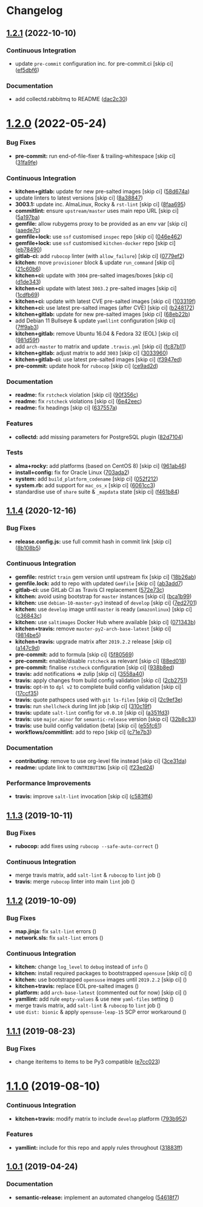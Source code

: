 # Changelog

## [1.2.1](https://github.com/saltstack-formulas/collectd-formula/compare/v1.2.0...v1.2.1) (2022-10-10)


### Continuous Integration

* update `pre-commit` configuration inc. for pre-commit.ci [skip ci] ([ef5dbf6](https://github.com/saltstack-formulas/collectd-formula/commit/ef5dbf60fdca9ac827667c2d51ac02dc3a3c9700))


### Documentation

* add collectd.rabbitmq to README ([dac2c30](https://github.com/saltstack-formulas/collectd-formula/commit/dac2c3014d91acd58c9cb2d4a96c6aed405a47f7))

# [1.2.0](https://github.com/saltstack-formulas/collectd-formula/compare/v1.1.4...v1.2.0) (2022-05-24)


### Bug Fixes

* **pre-commit:** run end-of-file-fixer & trailing-whitespace [skip ci] ([31fa9fe](https://github.com/saltstack-formulas/collectd-formula/commit/31fa9fe67adfc1353ef949f1fa2513256723729b))


### Continuous Integration

* **kitchen+gitlab:** update for new pre-salted images [skip ci] ([58d674a](https://github.com/saltstack-formulas/collectd-formula/commit/58d674a6eb8053edfb3df462d4e364599d6f6b27))
* update linters to latest versions [skip ci] ([8a38847](https://github.com/saltstack-formulas/collectd-formula/commit/8a38847c19019dd7c6b0e217c6cc45b01d402647))
* **3003.1:** update inc. AlmaLinux, Rocky & `rst-lint` [skip ci] ([8faa695](https://github.com/saltstack-formulas/collectd-formula/commit/8faa6950d68c3e13bd163f464972eb58efa84cd7))
* **commitlint:** ensure `upstream/master` uses main repo URL [skip ci] ([5a197ba](https://github.com/saltstack-formulas/collectd-formula/commit/5a197ba2e7705c146999511d269d50d4b537123c))
* **gemfile:** allow rubygems proxy to be provided as an env var [skip ci] ([aaede7c](https://github.com/saltstack-formulas/collectd-formula/commit/aaede7cfebbcde05ba9d6b6bb1d2b658f7b6a1a7))
* **gemfile+lock:** use `ssf` customised `inspec` repo [skip ci] ([046e462](https://github.com/saltstack-formulas/collectd-formula/commit/046e462ad3369cef39b58e04c8f8540240b77627))
* **gemfile+lock:** use `ssf` customised `kitchen-docker` repo [skip ci] ([eb78490](https://github.com/saltstack-formulas/collectd-formula/commit/eb78490abf1f5d41b789cd7c78a58114b7bf159b))
* **gitlab-ci:** add `rubocop` linter (with `allow_failure`) [skip ci] ([0779ef2](https://github.com/saltstack-formulas/collectd-formula/commit/0779ef284723b52f8d3ecc613fdec4fa8511bbe5))
* **kitchen:** move `provisioner` block & update `run_command` [skip ci] ([21c60b6](https://github.com/saltstack-formulas/collectd-formula/commit/21c60b6154597d8b35920ad1c54790fde984b8aa))
* **kitchen+ci:** update with `3004` pre-salted images/boxes [skip ci] ([d1de343](https://github.com/saltstack-formulas/collectd-formula/commit/d1de3430bb3292826fcd1f6971f7ee8b2a36a5dc))
* **kitchen+ci:** update with latest `3003.2` pre-salted images [skip ci] ([1cdfb69](https://github.com/saltstack-formulas/collectd-formula/commit/1cdfb695812b9290cbdef2ac82e0dbaba39fc9f2))
* **kitchen+ci:** update with latest CVE pre-salted images [skip ci] ([103319f](https://github.com/saltstack-formulas/collectd-formula/commit/103319f9e2119826de0638b1d5d577977ef43f06))
* **kitchen+ci:** use latest pre-salted images (after CVE) [skip ci] ([b248172](https://github.com/saltstack-formulas/collectd-formula/commit/b2481722ac58aa4c3547b3663000aa65ac5061e3))
* **kitchen+gitlab:** update for new pre-salted images [skip ci] ([68eb22b](https://github.com/saltstack-formulas/collectd-formula/commit/68eb22b5605ea35bcdb9f85a8f8f19dee8b1cce4))
* add Debian 11 Bullseye & update `yamllint` configuration [skip ci] ([7ff9ab3](https://github.com/saltstack-formulas/collectd-formula/commit/7ff9ab373186293be38bbbc92f8722e32d7f479f))
* **kitchen+gitlab:** remove Ubuntu 16.04 & Fedora 32 (EOL) [skip ci] ([981d59f](https://github.com/saltstack-formulas/collectd-formula/commit/981d59f3a77537d55624d1701fa27673becc4bd1))
* add `arch-master` to matrix and update `.travis.yml` [skip ci] ([fc87b11](https://github.com/saltstack-formulas/collectd-formula/commit/fc87b114c44b9f1f71610e3d7608fd3597d3ca7c))
* **kitchen+gitlab:** adjust matrix to add `3003` [skip ci] ([3033960](https://github.com/saltstack-formulas/collectd-formula/commit/3033960b701910863570da7921fe1ae7814d528b))
* **kitchen+gitlab-ci:** use latest pre-salted images [skip ci] ([f3947ed](https://github.com/saltstack-formulas/collectd-formula/commit/f3947edc74b22802b27b8948c1b2a7b8deea742e))
* **pre-commit:** update hook for `rubocop` [skip ci] ([ce9ad2d](https://github.com/saltstack-formulas/collectd-formula/commit/ce9ad2d34e8e2045a77418a3bc01a4af28f7f082))


### Documentation

* **readme:** fix `rstcheck` violation [skip ci] ([90f356c](https://github.com/saltstack-formulas/collectd-formula/commit/90f356c34e2ac61bc7282bbfbc7c34ef59fde857))
* **readme:** fix `rstcheck` violations [skip ci] ([6e42eec](https://github.com/saltstack-formulas/collectd-formula/commit/6e42eece74b0e115eb3e110a37d281f2478088c9))
* **readme:** fix headings [skip ci] ([637557a](https://github.com/saltstack-formulas/collectd-formula/commit/637557af5a65cf0bc03849b3aefe22060c6eb8a5))


### Features

* **collectd:** add missing parameters for PostgreSQL plugin ([82d7104](https://github.com/saltstack-formulas/collectd-formula/commit/82d71045e753bd18586b4a8e60a4750444874ba7))


### Tests

* **alma+rocky:** add platforms (based on CentOS 8) [skip ci] ([961ab46](https://github.com/saltstack-formulas/collectd-formula/commit/961ab466f89f199ff720daa58d69ac63e3aa84d8))
* **install+config:** fix for Oracle Linux ([703ada2](https://github.com/saltstack-formulas/collectd-formula/commit/703ada2b046c4208da8bd3895cf8331a02e4eead))
* **system:** add `build_platform_codename` [skip ci] ([052f212](https://github.com/saltstack-formulas/collectd-formula/commit/052f21275c86eb7df52645328695b306255bedce))
* **system.rb:** add support for `mac_os_x` [skip ci] ([6061cc3](https://github.com/saltstack-formulas/collectd-formula/commit/6061cc3b9b2d0b344bce1170ee8ccb04c2d265f2))
* standardise use of `share` suite & `_mapdata` state [skip ci] ([f461b84](https://github.com/saltstack-formulas/collectd-formula/commit/f461b84ce748224850a66ee1179fe49ab791ae2d))

## [1.1.4](https://github.com/saltstack-formulas/collectd-formula/compare/v1.1.3...v1.1.4) (2020-12-16)


### Bug Fixes

* **release.config.js:** use full commit hash in commit link [skip ci] ([8b108b5](https://github.com/saltstack-formulas/collectd-formula/commit/8b108b5e8dd8de88a98d342493820bd04f5c4e84))


### Continuous Integration

* **gemfile:** restrict `train` gem version until upstream fix [skip ci] ([18b26ab](https://github.com/saltstack-formulas/collectd-formula/commit/18b26ab21d946703f4cf06b248a3468932293054))
* **gemfile.lock:** add to repo with updated `Gemfile` [skip ci] ([ab3add7](https://github.com/saltstack-formulas/collectd-formula/commit/ab3add7671fc7ce707eaaa3aa3ca1ef3d546140c))
* **gitlab-ci:** use GitLab CI as Travis CI replacement ([572e73c](https://github.com/saltstack-formulas/collectd-formula/commit/572e73c12142c0df85f1f6dcf9e6886f2bb5b468))
* **kitchen:** avoid using bootstrap for `master` instances [skip ci] ([bca1b99](https://github.com/saltstack-formulas/collectd-formula/commit/bca1b99c3371f00e81901ddc514db86fbeb60d46))
* **kitchen:** use `debian-10-master-py3` instead of `develop` [skip ci] ([7ed2701](https://github.com/saltstack-formulas/collectd-formula/commit/7ed27017c6c28c7b64540c86c3bab721825a03e6))
* **kitchen:** use `develop` image until `master` is ready (`amazonlinux`) [skip ci] ([c36843c](https://github.com/saltstack-formulas/collectd-formula/commit/c36843c1b4efec35646b0d08aaebc41c02a5ed38))
* **kitchen:** use `saltimages` Docker Hub where available [skip ci] ([071343b](https://github.com/saltstack-formulas/collectd-formula/commit/071343b57c752fb2f5f7026f55a4a70bafd9b36a))
* **kitchen+travis:** remove `master-py2-arch-base-latest` [skip ci] ([9814be5](https://github.com/saltstack-formulas/collectd-formula/commit/9814be5d2bc7c68adbd9967261bfab64425ac041))
* **kitchen+travis:** upgrade matrix after `2019.2.2` release [skip ci] ([a147c9d](https://github.com/saltstack-formulas/collectd-formula/commit/a147c9de11f40248134b41aed25938be9f6e0394))
* **pre-commit:** add to formula [skip ci] ([5f80569](https://github.com/saltstack-formulas/collectd-formula/commit/5f80569c71ee2ee543e57bf70c2557e59e005ca3))
* **pre-commit:** enable/disable `rstcheck` as relevant [skip ci] ([88ed018](https://github.com/saltstack-formulas/collectd-formula/commit/88ed018f99c1d185f8d642db8ffc6c4420cbbd42))
* **pre-commit:** finalise `rstcheck` configuration [skip ci] ([938b8ed](https://github.com/saltstack-formulas/collectd-formula/commit/938b8ed04fc21712470b7f756d99e9d1d27c2dea))
* **travis:** add notifications => zulip [skip ci] ([3558a40](https://github.com/saltstack-formulas/collectd-formula/commit/3558a403e96186f5e0df8a36f1c762c6f2b32a67))
* **travis:** apply changes from build config validation [skip ci] ([2cb2751](https://github.com/saltstack-formulas/collectd-formula/commit/2cb275198b7e5040db442e3173f54868cf44779f))
* **travis:** opt-in to `dpl v2` to complete build config validation [skip ci] ([17ccf35](https://github.com/saltstack-formulas/collectd-formula/commit/17ccf35c40e6f4039d3f320403832ee56c1f12fa))
* **travis:** quote pathspecs used with `git ls-files` [skip ci] ([2c9ef3e](https://github.com/saltstack-formulas/collectd-formula/commit/2c9ef3ebb351606d90e89419b3eb0a59658c07e3))
* **travis:** run `shellcheck` during lint job [skip ci] ([310c19f](https://github.com/saltstack-formulas/collectd-formula/commit/310c19fd41213496816db47af7c1c16257d5f938))
* **travis:** update `salt-lint` config for `v0.0.10` [skip ci] ([a351fd3](https://github.com/saltstack-formulas/collectd-formula/commit/a351fd3f32f12524cb6c6e318adcac5d71a1879a))
* **travis:** use `major.minor` for `semantic-release` version [skip ci] ([32b8c33](https://github.com/saltstack-formulas/collectd-formula/commit/32b8c3302c94f7755d5df8457f88308ea101feda))
* **travis:** use build config validation (beta) [skip ci] ([e55fc61](https://github.com/saltstack-formulas/collectd-formula/commit/e55fc616a255636b7e9531d4fc2e87ec7af599b7))
* **workflows/commitlint:** add to repo [skip ci] ([c71e7b3](https://github.com/saltstack-formulas/collectd-formula/commit/c71e7b364d979be8ef4734441b372d0e9b2dd9fd))


### Documentation

* **contributing:** remove to use org-level file instead [skip ci] ([3ce31da](https://github.com/saltstack-formulas/collectd-formula/commit/3ce31da191632c63686db4d8ee2e669e672b10aa))
* **readme:** update link to `CONTRIBUTING` [skip ci] ([f23ed24](https://github.com/saltstack-formulas/collectd-formula/commit/f23ed2431d69d1049ee9527f8511bd0d9f6f2c1d))


### Performance Improvements

* **travis:** improve `salt-lint` invocation [skip ci] ([c583ff4](https://github.com/saltstack-formulas/collectd-formula/commit/c583ff47c48a1daa330393867f56f51dfe084205))

## [1.1.3](https://github.com/saltstack-formulas/collectd-formula/compare/v1.1.2...v1.1.3) (2019-10-11)


### Bug Fixes

* **rubocop:** add fixes using `rubocop --safe-auto-correct` ([](https://github.com/saltstack-formulas/collectd-formula/commit/9eba083))


### Continuous Integration

* merge travis matrix, add `salt-lint` & `rubocop` to `lint` job ([](https://github.com/saltstack-formulas/collectd-formula/commit/f8e5542))
* **travis:** merge `rubocop` linter into main `lint` job ([](https://github.com/saltstack-formulas/collectd-formula/commit/a95ec51))

## [1.1.2](https://github.com/saltstack-formulas/collectd-formula/compare/v1.1.1...v1.1.2) (2019-10-09)


### Bug Fixes

* **map.jinja:** fix `salt-lint` errors ([](https://github.com/saltstack-formulas/collectd-formula/commit/29f03c5))
* **network.sls:** fix `salt-lint` errors ([](https://github.com/saltstack-formulas/collectd-formula/commit/bdd244b))


### Continuous Integration

* **kitchen:** change `log_level` to `debug` instead of `info` ([](https://github.com/saltstack-formulas/collectd-formula/commit/3d0009a))
* **kitchen:** install required packages to bootstrapped `opensuse` [skip ci] ([](https://github.com/saltstack-formulas/collectd-formula/commit/c1ae589))
* **kitchen:** use bootstrapped `opensuse` images until `2019.2.2` [skip ci] ([](https://github.com/saltstack-formulas/collectd-formula/commit/aed6fff))
* **kitchen+travis:** replace EOL pre-salted images ([](https://github.com/saltstack-formulas/collectd-formula/commit/9f67565))
* **platform:** add `arch-base-latest` (commented out for now) [skip ci] ([](https://github.com/saltstack-formulas/collectd-formula/commit/5923a2e))
* **yamllint:** add rule `empty-values` & use new `yaml-files` setting ([](https://github.com/saltstack-formulas/collectd-formula/commit/768a78e))
* merge travis matrix, add `salt-lint` & `rubocop` to `lint` job ([](https://github.com/saltstack-formulas/collectd-formula/commit/0e2bd15))
* use `dist: bionic` & apply `opensuse-leap-15` SCP error workaround ([](https://github.com/saltstack-formulas/collectd-formula/commit/505054d))

## [1.1.1](https://github.com/saltstack-formulas/collectd-formula/compare/v1.1.0...v1.1.1) (2019-08-23)


### Bug Fixes

* change iteritems to items to be Py3 compatible ([e7cc023](https://github.com/saltstack-formulas/collectd-formula/commit/e7cc023))

# [1.1.0](https://github.com/saltstack-formulas/collectd-formula/compare/v1.0.1...v1.1.0) (2019-08-10)


### Continuous Integration

* **kitchen+travis:** modify matrix to include `develop` platform ([793b952](https://github.com/saltstack-formulas/collectd-formula/commit/793b952))


### Features

* **yamllint:** include for this repo and apply rules throughout ([31883ff](https://github.com/saltstack-formulas/collectd-formula/commit/31883ff))

## [1.0.1](https://github.com/saltstack-formulas/collectd-formula/compare/v1.0.0...v1.0.1) (2019-04-24)


### Documentation

* **semantic-release:** implement an automated changelog ([54618f7](https://github.com/saltstack-formulas/collectd-formula/commit/54618f7))
